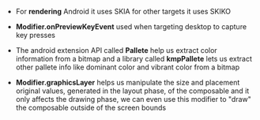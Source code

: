 * For **rendering** Android it uses SKIA for other targets it uses SKIKO

* **Modifier.onPreviewKeyEvent** used when targeting desktop to capture key presses

* The android extension API called **Pallete** help us extract color information from a bitmap and a library called **kmpPallete** lets us extract other pallete info like dominant color and vibrant color from a bitmap

* **Modifier.graphicsLayer** helps us manipulate the size and placement original values, generated in the layout phase, of the composable and it only affects the drawing phase, we can even use this modifier to "draw" the composable outside of the screen bounds